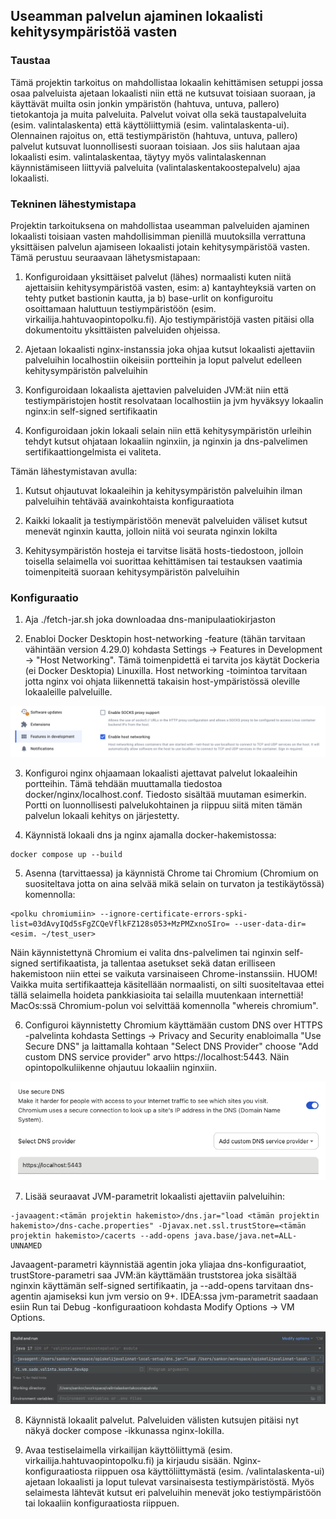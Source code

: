 ## Useamman palvelun ajaminen lokaalisti kehitysympäristöä vasten

### Taustaa

Tämä projektin tarkoitus on mahdollistaa lokaalin kehittämisen setuppi jossa osaa palveluista ajetaan lokaalisti niin että
ne kutsuvat toisiaan suoraan, ja käyttävät muilta osin jonkin ympäristön (hahtuva, untuva, pallero) tietokantoja ja
muita palveluita. Palvelut voivat olla sekä taustapalveluita (esim. valintalaskenta) että käyttöliittymiä (esim. valintalaskenta-ui).
Olennainen rajoitus on, että testiympäristön (hahtuva, untuva, pallero) palvelut kutsuvat luonnollisesti suoraan toisiaan.
Jos siis halutaan ajaa lokaalisti esim. valintalaskentaa, täytyy myös valintalaskennan käynnistämiseen liittyviä palveluita
(valintalaskentakoostepalvelu) ajaa lokaalisti.

### Tekninen lähestymistapa

Projektin tarkoituksena on mahdollistaa useamman palveluiden ajaminen lokaalisti toisiaan vasten mahdollisimman pienillä
muutoksilla verrattuna yksittäisen palvelun ajamiseen lokaalisti jotain kehitysympäristöä vasten. Tämä perustuu seuraavaan
lähetysmistapaan:

1. Konfiguroidaan yksittäiset palvelut (lähes) normaalisti kuten niitä ajettaisiin kehitysympäristöä vasten, esim: a)
kantayhteyksiä varten on tehty putket bastionin kautta, ja b) base-urlit on konfiguroitu osoittamaan haluttuun
testiympäristöön (esim. virkailija.hahtuvaopintopolku.fi). Ajo testiympäristöjä vasten pitäisi olla dokumentoitu yksittäisten
palveluiden ohjeissa.


2. Ajetaan lokaalisti nginx-instanssia joka ohjaa kutsut lokaalisti ajettaviin palveluihin localhostiin oikeisiin portteihin ja
loput palvelut edelleen kehitysympäristön palveluihin


3. Konfiguroidaan lokaalista ajettavien palveluiden JVM:ät niin että testiympäristojen hostit resolvataan localhostiin ja jvm
hyväksyy lokaalin nginx:in self-signed sertifikaatin


4. Konfiguroidaan jokin lokaali selain niin että kehitysympäristön urleihin tehdyt kutsut ohjataan lokaaliin nginxiin, ja
nginxin ja dns-palvelimen sertifikaattiongelmista ei valiteta.

Tämän lähestymistavan avulla:

1. Kutsut ohjautuvat lokaaleihin ja kehitysympäristön palveluihin ilman palveluihin tehtävää avainkohtaista konfiguraatiota


2. Kaikki lokaalit ja testiympäristöön menevät palveluiden väliset kutsut menevät nginxin kautta, jolloin niitä voi seurata
nginxin lokilta


3. Kehitysympäristön hosteja ei tarvitse lisätä hosts-tiedostoon, jolloin toisella selaimella voi suorittaa kehittämisen tai
testauksen vaatimia toimenpiteitä suoraan kehitysympäristön palveluihin

### Konfiguraatio

1. Aja ./fetch-jar.sh joka downloadaa dns-manipulaatiokirjaston

2. Enabloi Docker Desktopin host-networking -feature (tähän tarvitaan vähintään version 4.29.0) kohdasta Settings ->
Features in Development -> "Host Networking". Tämä toimenpidettä ei tarvita jos käytät Dockeria (ei Docker Desktopia)
Linuxilla. Host networking -toimintoa tarvitaan jotta nginx voi ohjata liikennettä takaisin host-ympäristössä oleville
lokaaleille palveluille.

![host-networking](./images/host-networking.png)


3. Konfiguroi nginx ohjaamaan lokaalisti ajettavat palvelut lokaaleihin portteihin. Tämä tehdään muuttamalla tiedostoa
docker/nginx/localhost.conf. Tiedosto sisältää muutaman esimerkin. Portti on luonnollisesti palvelukohtainen ja riippuu
siitä miten tämän palvelun lokaali kehitys on järjestetty.


4. Käynnistä lokaali dns ja nginx ajamalla docker-hakemistossa:

``` shell
docker compose up --build
```


5. Asenna (tarvittaessa) ja käynnistä Chrome tai Chromium (Chromium on suositeltava jotta on aina selvää mikä selain on
turvaton ja testikäytössä) komennolla:

``` shell
<polku chromiumiin> --ignore-certificate-errors-spki-list=03dAvyIQd5sFgZCQeVflkFZ128s053+MzPMZxnoSIro= --user-data-dir=<esim. ~/test_user>
```

Näin käynnistettynä Chromium ei valita dns-palvelimen tai nginxin self-signed sertifikaatista, ja tallentaa asetukset sekä
datan erilliseen hakemistoon niin ettei se vaikuta varsinaiseen Chrome-instanssiin. HUOM! Vaikka muita sertifikaatteja
käsitellään normaalisti, on silti suositeltavaa ettei tällä selaimella hoideta pankkiasioita tai selailla muutenkaan internettiä!
MacOs:ssä Chromium-polun voi selvittää komennolla "whereis chromium".


6. Configuroi käynnistetty Chromium käyttämään custom DNS over HTTPS -palvelinta kohdasta Settings -> Privacy and Security
enabloimalla "Use Secure DNS" ja laittamalla kohtaan "Select DNS Provider" choose "Add custom DNS service provider" arvo
https://localhost:5443. Näin opintopolkuliikenne ohjautuu lokaaliin nginxiin.

![dns-over-https](./images/dns-over-https.png)


7. Lisää seuraavat JVM-parametrit lokaalisti ajettaviin palveluihin:

``` shell
-javaagent:<tämän projektin hakemisto>/dns.jar="load <tämän projektin hakemisto>/dns-cache.properties" -Djavax.net.ssl.trustStore=<tämän projektin hakemisto>/cacerts --add-opens java.base/java.net=ALL-UNNAMED
```

Javaagent-parametri käynnistää agentin joka yliajaa dns-konfiguraatiot, trustStore-parametri saa JVM:än käyttämään
truststorea joka sisältää nginxin käyttämän self-signed sertifikaatin, ja --add-opens tarvitaan dns-agentin ajamiseksi
kun jvm versio on 9+. IDEA:ssa jvm-parametrit saadaan esiin Run tai Debug -konfiguraatioon kohdasta Modify Options ->
VM Options.

![vm-options](./images/vm-options.png)


8. Käynnistä lokaalit palvelut. Palveluiden välisten kutsujen pitäisi nyt näkyä docker compose -ikkunassa nginx-lokilla.


9. Avaa testiselaimella virkailijan käyttöliittymä (esim. virkailija.hahtuvaopintopolku.fi) ja kirjaudu sisään. Nginx-
konfiguraatiosta riippuen osa käyttöliittymästä (esim. /valintalaskenta-ui) ajetaan lokaalisti ja loput tulevat
varsinaisesta testiympäristöstä. Myös selaimesta lähtevät kutsut eri palveluihin menevät joko testiympäristöön tai
lokaaliin konfiguraatiosta riippuen.